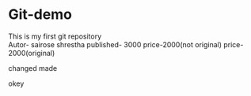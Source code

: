 # Git-demo
This is my first git repository
<br>
Autor- sairose shrestha
published- 3000
price-2000(not original)
price-2000(original)


changed made

okey

